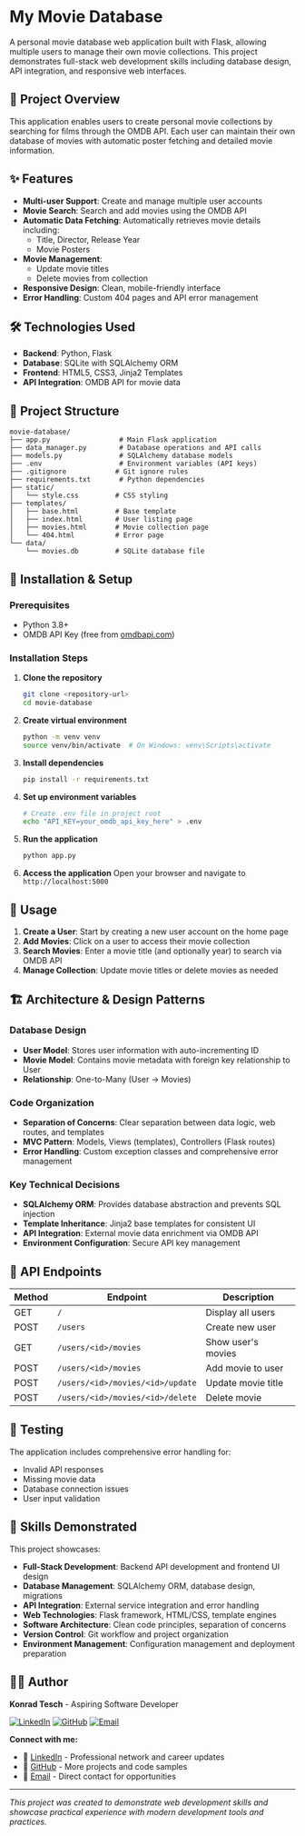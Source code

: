 # My Movie Database

A personal movie database web application built with Flask, allowing multiple users to manage their own movie collections. This project demonstrates full-stack web development skills including database design, API integration, and responsive web interfaces.

## 🎯 Project Overview

This application enables users to create personal movie collections by searching for films through the OMDB API. Each user can maintain their own database of movies with automatic poster fetching and detailed movie information.

## ✨ Features

- **Multi-user Support**: Create and manage multiple user accounts
- **Movie Search**: Search and add movies using the OMDB API
- **Automatic Data Fetching**: Automatically retrieves movie details including:
  - Title, Director, Release Year
  - Movie Posters
- **Movie Management**: 
  - Update movie titles
  - Delete movies from collection
- **Responsive Design**: Clean, mobile-friendly interface
- **Error Handling**: Custom 404 pages and API error management

## 🛠 Technologies Used

- **Backend**: Python, Flask
- **Database**: SQLite with SQLAlchemy ORM
- **Frontend**: HTML5, CSS3, Jinja2 Templates
- **API Integration**: OMDB API for movie data

## 📁 Project Structure

```
movie-database/
├── app.py                 # Main Flask application
├── data_manager.py        # Database operations and API calls
├── models.py              # SQLAlchemy database models
├── .env                   # Environment variables (API keys)
├── .gitignore            # Git ignore rules
├── requirements.txt       # Python dependencies
├── static/
│   └── style.css         # CSS styling
├── templates/
│   ├── base.html         # Base template
│   ├── index.html        # User listing page
│   ├── movies.html       # Movie collection page
│   └── 404.html          # Error page
└── data/
    └── movies.db         # SQLite database file
```

## 🚀 Installation & Setup

### Prerequisites
- Python 3.8+
- OMDB API Key (free from [omdbapi.com](http://www.omdbapi.com/))

### Installation Steps

1. **Clone the repository**
   ```bash
   git clone <repository-url>
   cd movie-database
   ```

2. **Create virtual environment**
   ```bash
   python -m venv venv
   source venv/bin/activate  # On Windows: venv\Scripts\activate
   ```

3. **Install dependencies**
   ```bash
   pip install -r requirements.txt
   ```

4. **Set up environment variables**
   ```bash
   # Create .env file in project root
   echo "API_KEY=your_omdb_api_key_here" > .env
   ```

5. **Run the application**
   ```bash
   python app.py
   ```

6. **Access the application**
   Open your browser and navigate to `http://localhost:5000`

## 📖 Usage

1. **Create a User**: Start by creating a new user account on the home page
2. **Add Movies**: Click on a user to access their movie collection
3. **Search Movies**: Enter a movie title (and optionally year) to search via OMDB API
4. **Manage Collection**: Update movie titles or delete movies as needed

## 🏗 Architecture & Design Patterns

### Database Design
- **User Model**: Stores user information with auto-incrementing ID
- **Movie Model**: Contains movie metadata with foreign key relationship to User
- **Relationship**: One-to-Many (User → Movies)

### Code Organization
- **Separation of Concerns**: Clear separation between data logic, web routes, and templates
- **MVC Pattern**: Models, Views (templates), Controllers (Flask routes)
- **Error Handling**: Custom exception classes and comprehensive error management

### Key Technical Decisions
- **SQLAlchemy ORM**: Provides database abstraction and prevents SQL injection
- **Template Inheritance**: Jinja2 base templates for consistent UI
- **API Integration**: External movie data enrichment via OMDB API
- **Environment Configuration**: Secure API key management

## 🔧 API Endpoints

| Method | Endpoint | Description |
|--------|----------|-------------|
| GET | `/` | Display all users |
| POST | `/users` | Create new user |
| GET | `/users/<id>/movies` | Show user's movies |
| POST | `/users/<id>/movies` | Add movie to user |
| POST | `/users/<id>/movies/<id>/update` | Update movie title |
| POST | `/users/<id>/movies/<id>/delete` | Delete movie |

## 🧪 Testing

The application includes comprehensive error handling for:
- Invalid API responses
- Missing movie data
- Database connection issues
- User input validation

## 📝 Skills Demonstrated

This project showcases:
- **Full-Stack Development**: Backend API development and frontend UI design
- **Database Management**: SQLAlchemy ORM, database design, migrations
- **API Integration**: External service integration and error handling
- **Web Technologies**: Flask framework, HTML/CSS, template engines
- **Software Architecture**: Clean code principles, separation of concerns
- **Version Control**: Git workflow and project organization
- **Environment Management**: Configuration management and deployment preparation

## 👨‍💻 Author

**Konrad Tesch** - Aspiring Software Developer

[![LinkedIn](https://img.shields.io/badge/LinkedIn-0077B5?style=for-the-badge&logo=linkedin&logoColor=white)](https://www.linkedin.com/in/konrad-tesch/)
[![GitHub](https://img.shields.io/badge/GitHub-100000?style=for-the-badge&logo=github&logoColor=white)](https://github.com/KonradTesch)
[![Email](https://img.shields.io/badge/Email-D14836?style=for-the-badge&logo=gmail&logoColor=white)](mailto:konrad.tesch@gmx.de)

**Connect with me:**
- 💼 [LinkedIn](https://www.linkedin.com/in/konrad-tesch/) - Professional network and career updates
- 🔧 [GitHub](https://github.com/KonradTesch) - More projects and code samples  
- 📧 [Email](mailto:konrad.tesch@gmx.de) - Direct contact for opportunities

---

*This project was created to demonstrate web development skills and showcase practical experience with modern development tools and practices.*
